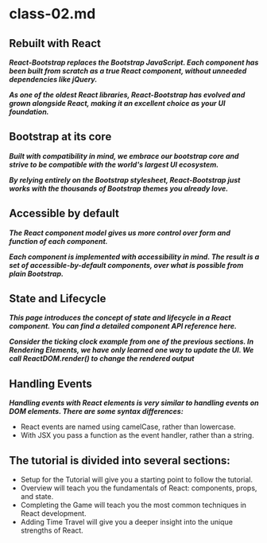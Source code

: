 # class-02.md

## Rebuilt with React
***React-Bootstrap replaces the Bootstrap JavaScript. Each component has been built from scratch as a true React component, without unneeded dependencies like jQuery.***

***As one of the oldest React libraries, React-Bootstrap has evolved and grown alongside React, making it an excellent choice as your UI foundation.***

## Bootstrap at its core
***Built with compatibility in mind, we embrace our bootstrap core and strive to be compatible with the world's largest UI ecosystem.***

***By relying entirely on the Bootstrap stylesheet, React-Bootstrap just works with the thousands of Bootstrap themes you already love.***

## Accessible by default
***The React component model gives us more control over form and function of each component.***

***Each component is implemented with accessibility in mind. The result is a set of accessible-by-default components, over what is possible from plain Bootstrap.***

## State and Lifecycle
***This page introduces the concept of state and lifecycle in a React component. You can find a detailed component API reference here.***

***Consider the ticking clock example from one of the previous sections. In Rendering Elements, we have only learned one way to update the UI. We call ReactDOM.render() to change the rendered output***

## Handling Events
***Handling events with React elements is very similar to handling events on DOM elements. There are some syntax differences:***

* React events are named using camelCase, rather than lowercase.
* With JSX you pass a function as the event handler, rather than a string.

## The tutorial is divided into several sections:

* Setup for the Tutorial will give you a starting point to follow the tutorial.
* Overview will teach you the fundamentals of React: components, props, and state.
* Completing the Game will teach you the most common techniques in React development.
* Adding Time Travel will give you a deeper insight into the unique strengths of React.
